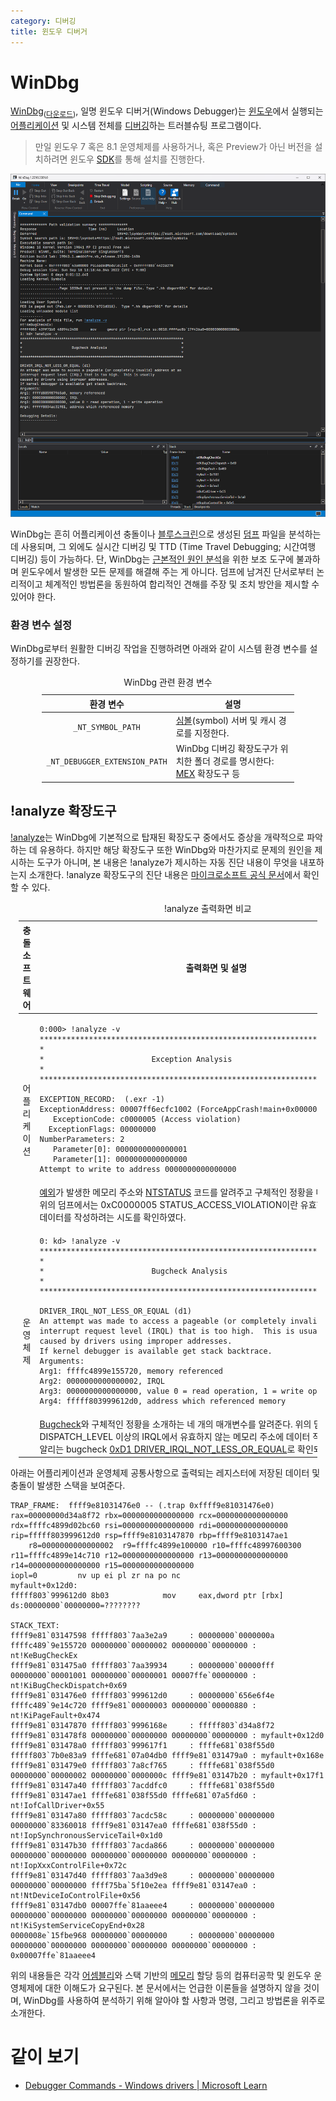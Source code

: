 ```yaml
---
category: 디버깅
title: 윈도우 디버거
---
```

# WinDbg
[WinDbg](https://ko.wikipedia.org/wiki/WinDbg)<sub>([다운로드](https://apps.microsoft.com/store/detail/windbg-preview/9PGJGD53TN86))</sub>, 일명 윈도우 디버거(Windows Debugger)는 [윈도우](ko.Windows.md)에서 실행되는 [어플리케이션](ko.Process.md) 및 시스템 전체를 [디버깅](https://ko.wikipedia.org/wiki/디버그)하는 트러블슈팅 프로그램이다.

> 만일 윈도우 7 혹은 8.1 운영체제를 사용하거나, 혹은 Preview가 아닌 버전을 설치하려면 윈도우 [SDK](https://developer.microsoft.com/en-us/windows/downloads/windows-sdk/)를 통해 설치를 진행한다.

![WinDbg의 간단한 활용 예시: Surface Pro X에서 생성된 <a href="ko.Dump.md#커널-모드-덤프">커널 덤프</a> 분석](./images/windbg_bugcheck_d1.png)

WinDbg는 흔히 어플리케이션 충돌이나 [블루스크린](ko.BSOD.md)으로 생성된 [덤프](ko.Dump.md) 파일을 분석하는 데 사용되며, 그 외에도 실시간 디버깅 및 TTD (Time Travel Debugging; 시간여행 디버깅) 등이 가능하다. 단, WinDbg는 [근본적인 원인 분석](https://en.wikipedia.org/wiki/Root_cause_analysis)을 위한 보조 도구에 불과하며 윈도우에서 발생한 모든 문제를 해결해 주는 게 아니다. 덤프에 남겨진 단서로부터 논리적이고 체계적인 방법론을 동원하여 합리적인 견해를 주장 및 조치 방안을 제시할 수 있어야 한다.

### 환경 변수 설정
WinDbg로부터 원활한 디버깅 작업을 진행하려면 아래와 같이 시스템 환경 변수를 설정하기를 권장한다.

<table style="width: 80%; margin: auto;">
<caption style="caption-side: top;">WinDbg 관련 환경 변수</caption>
<colgroup><col style="width: 30%;"/><col style="width: 70%;"/></colgroup>
<thead><tr><th style="text-align: center;">환경 변수</th><th style="text-align: center;">설명</th></tr></thead>
<tbody><tr><td style="text-align: center;"><code>_NT_SYMBOL_PATH</code></td><td><a href="ko.Symbol.md">심볼</a>(symbol) 서버 및 캐시 경로를 지정한다.</td></tr><tr><td style="text-align: center;"><code>_NT_DEBUGGER_EXTENSION_PATH</code></td><td>WinDbg 디버깅 확장도구가 위치한 폴더 경로를 명시한다: <a href="https://www.microsoft.com/en-us/download/details.aspx?id=53304">MEX</a> 확장도구 등</td></tr></tbody>
</table>

## !analyze 확장도구
[!analyze](https://learn.microsoft.com/en-us/windows-hardware/drivers/debugger/-analyze)는 WinDbg에 기본적으로 탑재된 확장도구 중에서도 증상을 개략적으로 파악하는 데 유용하다. 하지만 해당 확장도구 또한 WinDbg와 마찬가지로 문제의 원인을 제시하는 도구가 아니며, 본 내용은 !analyze가 제시하는 자동 진단 내용이 무엇을 내포하는지 소개한다. !analyze 확장도구의 진단 내용은 [마이크로소프트 공식 문서](https://learn.microsoft.com/en-us/windows-hardware/drivers/debugger/using-the--analyze-extension)에서 확인할 수 있다.

<table style="width: 95%; margin: auto;">
<caption style="caption-side: top;">!analyze 출력화면 비교</caption>
<thead><tr><th style="text-align: center;">충돌 소프트웨어</th><th style="text-align: center;">출력화면 및 설명</th></tr></thead>
<colgroup><col style="width: 15%;" /><col style="width: 85%;" /></colgroup>
<tbody>
<tr><td rowspan="2" style="text-align: center;">어플리케이션</td><td>

```windbg
0:000> !analyze -v
*******************************************************************************
*                                                                             *
*                        Exception Analysis                                   *
*                                                                             *
*******************************************************************************

EXCEPTION_RECORD:  (.exr -1)
ExceptionAddress: 00007ff6ecfc1002 (ForceAppCrash!main+0x0000000000000002)
   ExceptionCode: c0000005 (Access violation)
  ExceptionFlags: 00000000
NumberParameters: 2
   Parameter[0]: 0000000000000001
   Parameter[1]: 0000000000000000
Attempt to write to address 0000000000000000
```
</td></tr>
<tr><td><a href="ko.C.md#예외-처리">예외</a>가 발생한 메모리 주소와 <a href="https://learn.microsoft.com/en-us/openspecs/windows_protocols/ms-erref/596a1078-e883-4972-9bbc-49e60bebca55">NTSTATUS</a> 코드를 알려주고 구체적인 정황을 매개변수로 설명한다. 위의 덤프에서는 0xC0000005 STATUS_ACCESS_VIOLATION이란 유효하지 않은 메모리에 데이터를 작성하려는 시도를 확인하였다.</td></tr>
<tr><td rowspan="2" style="text-align: center;">운영체제</td><td>

```windbg
0: kd> !analyze -v
*******************************************************************************
*                                                                             *
*                        Bugcheck Analysis                                    *
*                                                                             *
*******************************************************************************

DRIVER_IRQL_NOT_LESS_OR_EQUAL (d1)
An attempt was made to access a pageable (or completely invalid) address at an
interrupt request level (IRQL) that is too high.  This is usually
caused by drivers using improper addresses.
If kernel debugger is available get stack backtrace.
Arguments:
Arg1: ffffc4899e155720, memory referenced
Arg2: 0000000000000002, IRQL
Arg3: 0000000000000000, value 0 = read operation, 1 = write operation
Arg4: fffff803999612d0, address which referenced memory
```
</td></tr>
<tr><td><a href="https://learn.microsoft.com/en-us/windows-hardware/drivers/debugger/bug-check-code-reference2">Bugcheck</a>와 구체적인 정황을 소개하는 네 개의 매개변수를 알려준다. 위의 덤프는 DISPATCH_LEVEL 이상의 IRQL에서 유효하지 않는 메모리 주소에 데이터 작성을 시도하였음을 알리는 bugcheck <a href="https://learn.microsoft.com/en-us/windows-hardware/drivers/debugger/bug-check-0xd1--driver-irql-not-less-or-equal">0xD1 DRIVER_IRQL_NOT_LESS_OR_EQUAL</a>로 확인되었다.</td></tr>
</tbody>
</table>

아래는 어플리케이션과 운영체제 공통사항으로 출력되는 레지스터에 저장된 데이터 및 충돌이 발생한 스택을 보여준다.

```windbg
TRAP_FRAME:  ffff9e81031476e0 -- (.trap 0xffff9e81031476e0)
rax=00000000d34a8f72 rbx=0000000000000000 rcx=0000000000000000
rdx=ffffc4899d02bc60 rsi=0000000000000000 rdi=0000000000000000
rip=fffff803999612d0 rsp=ffff9e8103147870 rbp=ffff9e8103147ae1
    r8=0000000000000002  r9=ffffc4899e100000 r10=ffffc48997600300
r11=ffffc4899e14c710 r12=0000000000000000 r13=0000000000000000
r14=0000000000000000 r15=0000000000000000
iopl=0         nv up ei pl zr na po nc
myfault+0x12d0:
fffff803`999612d0 8b03            mov     eax,dword ptr [rbx] ds:00000000`00000000=????????

STACK_TEXT:  
ffff9e81`03147598 fffff803`7aa3e2a9     : 00000000`0000000a ffffc489`9e155720 00000000`00000002 00000000`00000000 : nt!KeBugCheckEx
ffff9e81`031475a0 fffff803`7aa39934     : 00000000`00000fff 00000000`00001001 00000000`00000001 00007ffe`00000000 : nt!KiBugCheckDispatch+0x69
ffff9e81`031476e0 fffff803`999612d0     : 00000000`656e6f4e ffffc489`9e14c720 ffff9e81`00000003 00000000`00000880 : nt!KiPageFault+0x474
ffff9e81`03147870 fffff803`9996168e     : fffff803`d34a8f72 ffff9e81`031478f8 00000000`00000000 00000000`00000000 : myfault+0x12d0
ffff9e81`031478a0 fffff803`999617f1     : ffffe681`038f55d0 fffff803`7b0e83a9 ffffe681`07a04db0 ffff9e81`031479a0 : myfault+0x168e
ffff9e81`031479e0 fffff803`7a8cf765     : ffffe681`038f55d0 00000000`00000002 00000000`0000000c ffff9e81`03147b20 : myfault+0x17f1
ffff9e81`03147a40 fffff803`7acddfc0     : ffffe681`038f55d0 ffff9e81`03147ae1 ffffe681`038f55d0 ffffe681`07a5fd60 : nt!IofCallDriver+0x55
ffff9e81`03147a80 fffff803`7acdc58c     : 00000000`00000000 00000000`83360018 ffff9e81`03147ea0 ffffe681`038f55d0 : nt!IopSynchronousServiceTail+0x1d0
ffff9e81`03147b30 fffff803`7acda866     : 00000000`00000000 00000000`00000000 00000000`00000000 00000000`00000000 : nt!IopXxxControlFile+0x72c
ffff9e81`03147d40 fffff803`7aa3d9e8     : 00000000`00000000 00000000`00000000 ffff75ba`5f10e2ea ffff9e81`03147ea0 : nt!NtDeviceIoControlFile+0x56
ffff9e81`03147db0 00007ffe`81aaeee4     : 00000000`00000000 00000000`00000000 00000000`00000000 00000000`00000000 : nt!KiSystemServiceCopyEnd+0x28
0000008e`15fbe968 00000000`00000000     : 00000000`00000000 00000000`00000000 00000000`00000000 00000000`00000000 : 0x00007ffe`81aaeee4
```

위의 내용들은 각각 [어셈블리](ko.Assembly.md)와 스택 기반의 [메모리](ko.Memory.md) 할당 등의 컴퓨터공학 및 윈도우 운영체제에 대한 이해도가 요구된다. 본 문서에서는 언급한 이론들을 설명하지 않을 것이며, WinDbg를 사용하여 분석하기 위해 알아야 할 사항과 명령, 그리고 방법론을 위주로 소개한다.

# 같이 보기
* [Debugger Commands - Windows drivers &#124; Microsoft Learn](https://learn.microsoft.com/en-us/windows-hardware/drivers/debugger/debugger-commands)
